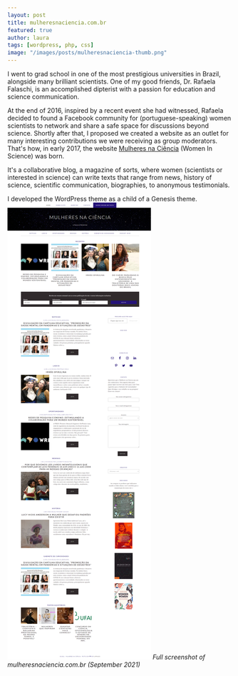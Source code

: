 ```yaml
---
layout: post
title: mulheresnaciencia.com.br
featured: true
author: laura
tags: [wordpress, php, css]
image: "/images/posts/mulheresnaciencia-thumb.png"
---
```


I went to grad school in one of the most prestigious universities in Brazil, alongside many brilliant scientists. One of my good friends, Dr. Rafaela Falaschi, is an accomplished dipterist with a passion for education and science communication.

At the end of 2016, inspired by a recent event she had witnessed, Rafaela decided to found a Facebook community for (portuguese-speaking) women scientists to network and share a safe space for discussions beyond science. Shortly after that, I proposed we created a website as an outlet for many interesting contributions we were receiving as group moderators. That's how, in early 2017, the website [Mulheres na Ciência](http://mulheresnaciencia.com.br/) (Women In Science) was born.

It's a collaborative blog, a magazine of sorts, where women (scientists or interested in science) can write texts that range from news, history of science, scientific communication, biographies, to anonymous testimonials.

I developed the WordPress theme as a child of a Genesis theme.
![Full screenshot of mulheresnaciencia.com.br (September 2021)](/images/posts/mulheresnaciencia-full.png)
_Full screenshot of mulheresnaciencia.com.br (September 2021)_
